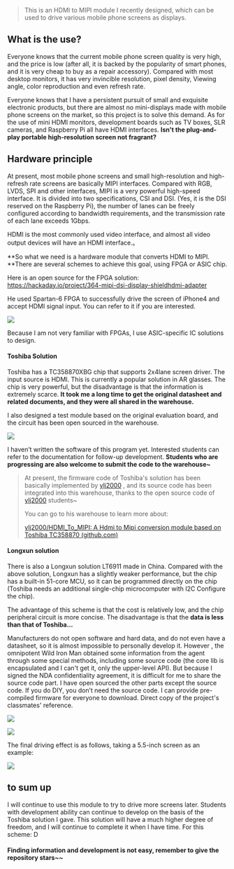 > This is an HDMI to MIPI module I recently designed, which can be used to drive various mobile phone screens as displays.

## What is the use?

Everyone knows that the current mobile phone screen quality is very high, and the price is low (after all, it is backed by the popularity of smart phones, and it is very cheap to buy as a repair accessory). Compared with most desktop monitors, it has very invincible resolution, pixel density, Viewing angle, color reproduction and even refresh rate.

Everyone knows that I have a persistent pursuit of small and exquisite electronic products, but there are almost no mini-displays made with mobile phone screens on the market, so this project is to solve this demand. As for the use of mini HDMI monitors, development boards such as TV boxes, SLR cameras, and Raspberry Pi all have HDMI interfaces. **Isn't the plug-and-play portable high-resolution screen not fragrant?**

## Hardware principle

At present, most mobile phone screens and small high-resolution and high-refresh rate screens are basically MIPI interfaces. Compared with RGB, LVDS, SPI and other interfaces, MIPI is a very powerful high-speed interface. It is divided into two specifications, CSI and DSI. (Yes, it is the DSI reserved on the Raspberry Pi), the number of lanes can be freely configured according to bandwidth requirements, and the transmission rate of each lane exceeds 1Gbps.

HDMI is the most commonly used video interface, and almost all video output devices will have an HDMI interface.。

**So what we need is a hardware module that converts HDMI to MIPI. **There are several schemes to achieve this goal, using FPGA or ASIC chip.

Here is an open source for the FPGA solution: https://hackaday.io/project/364-mipi-dsi-display-shieldhdmi-adapter

He used Spartan-6 FPGA to successfully drive the screen of iPhone4 and accept HDMI signal input. You can refer to it if you are interested.

![](/4.Docs/images/1.jpg)

Because I am not very familiar with FPGAs, I use ASIC-specific IC solutions to design.

#### Toshiba Solution

Toshiba has a TC358870XBG chip that supports 2x4lane screen driver. The input source is HDMI. This is currently a popular solution in AR glasses. The chip is very powerful, but the disadvantage is that the information is extremely scarce. **It took me a long time to get the original datasheet and related documents, and they were all shared in the warehouse.**

I also designed a test module based on the original evaluation board, and the circuit has been open sourced in the warehouse.


![](/4.Docs/images/2.jpg)

I haven’t written the software of this program yet. Interested students can refer to the documentation for follow-up development. **Students who are progressing are also welcome to submit the code to the warehouse~**

> At present, the firmware code of Toshiba's solution has been basically implemented by [ylj2000](https://github.com/ylj2000) , and its source code has been integrated into this warehouse, thanks to the open source code of [ylj2000](https://github.com/ylj2000) students~
>
> You can go to his warehouse to learn more about:
>
> [ylj2000/HDMI_To_MIPI: A Hdmi to Mipi conversion module based on Toshiba TC358870 (github.com)](https://github.com/ylj2000/HDMI_To_MIPI)

#### Longxun solution

There is also a Longxun solution LT6911 made in China. Compared with the above solution, Longxun has a slightly weaker performance, but the chip has a built-in 51-core MCU, so it can be programmed directly on the chip (Toshiba needs an additional single-chip microcomputer with I2C Configure the chip).

The advantage of this scheme is that the cost is relatively low, and the chip peripheral circuit is more concise. The disadvantage is that the **data is less than that of Toshiba...**

Manufacturers do not open software and hard data, and do not even have a datasheet, so it is almost impossible to personally develop it. However , the omnipotent Wild Iron Man obtained some information from the agent through some special methods, including some source code (the core lib is encapsulated and I can't get it, only the upper-level API). But because I signed the NDA confidentiality agreement, it is difficult for me to share the source code part. I have open sourced the other parts except the source code. If you do DIY, you don’t need the source code. I can provide pre-compiled firmware for everyone to download. Direct copy of the project's classmates' reference.



![](/4.Docs/images/3.jpg)

![](/4.Docs/images/4.jpg)

The final driving effect is as follows, taking a 5.5-inch screen as an example:

![](/4.Docs/images/5.jpg)

## to sum up

I will continue to use this module to try to drive more screens later. Students with development ability can continue to develop on the basis of the Toshiba solution I gave. This solution will have a much higher degree of freedom, and I will continue to complete it when I have time. For this scheme: D

#### Finding information and development is not easy, remember to give the repository stars~~
